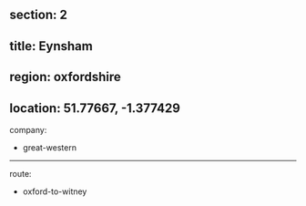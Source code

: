 section: 2
----
title: Eynsham
----
region: oxfordshire
----
location: 51.77667, -1.377429
----
company:
- great-western
----
route:
- oxford-to-witney
